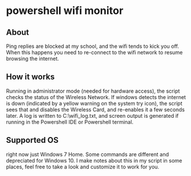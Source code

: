 # powershell wifi monitor #
## About ##
Ping replies are blocked at my school, and the wifi tends to kick you off.  When this happens you need to re-connect to the wifi network to resume browsing the internet.

## How it works ##
Running in administrator mode (needed for hardware access), the script checks the status of the Wireless Network.  If windows detects the internet is down (indicated by a yellow warning on the system try icon), the script sees that and disables the Wireless Card, and re-enables it a few seconds later.  A log is written to C:\wifi_log.txt, and screen output is generated if running in the Powershell IDE or Powershell terminal.

## Supported OS ##
right now just Windows 7 Home.  Some commands are different and depreciated for Windows 10.  I make notes about this in my script in some places, feel free to take a look and customize it to work for you.
